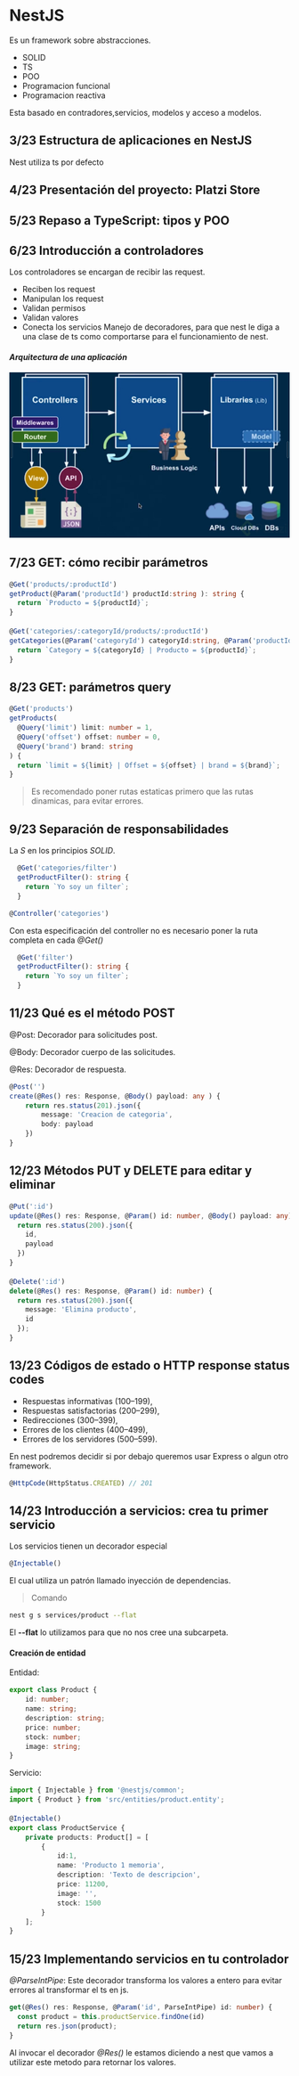 # NestJS

Es un framework sobre abstracciones.
- SOLID
- TS
- POO
- Programacion funcional
- Programacion reactiva

Esta basado en contradores,servicios, modelos y acceso a modelos.

## 3/23 Estructura de aplicaciones en NestJS
Nest utiliza ts por defecto

## 4/23 Presentación del proyecto: Platzi Store

## 5/23 Repaso a TypeScript: tipos y POO

## 6/23 Introducción a controladores
Los controladores se encargan de recibir las request.
- Reciben los request
- Manipulan los request
- Validan permisos
- Validan valores
- Conecta los servicios
Manejo de decoradores, para que nest le diga a una clase de ts como comportarse para el funcionamiento de nest.

#### _Arquitectura de una aplicación_
<img src="./src/image/arquitectura_de_una_aplicacion.png">

## 7/23 GET: cómo recibir parámetros

```ts
@Get('products/:productId')
getProduct(@Param('productId') productId:string ): string {
  return `Producto = ${productId}`;
}

@Get('categories/:categoryId/products/:productId')
getCategories(@Param('categoryId') categoryId:string, @Param('productId') productId:string ): string {
  return `Category = ${categoryId} | Producto = ${productId}`;
}
```

## 8/23 GET: parámetros query

```ts
@Get('products')
getProducts(
  @Query('limit') limit: number = 1,
  @Query('offset') offset: number = 0,
  @Query('brand') brand: string
) {
  return `limit = ${limit} | Offset = ${offset} | brand = ${brand}`;
}
```
>Es recomendado poner rutas estaticas primero que las rutas dinamicas, para evitar errores.

## 9/23 Separación de responsabilidades
La _S_ en los principios _SOLID_.
```ts
  @Get('categories/filter')
  getProductFilter(): string {
    return `Yo soy un filter`;
  }
```
>
```ts
@Controller('categories')
```
Con esta especificación del controller no es necesario poner la ruta completa en cada _*@Get()*_
```ts
  @Get('filter')
  getProductFilter(): string {
    return `Yo soy un filter`;
  }
```


## 11/23 Qué es el método POST
@Post: Decorador para solicitudes post.
>
@Body: Decorador cuerpo de las solicitudes.
>
@Res: Decorador de respuesta.
```ts
@Post('')
create(@Res() res: Response, @Body() payload: any ) {
    return res.status(201).json({
        message: 'Creacion de categoria',
        body: payload
    })
}
```

## 12/23 Métodos PUT y DELETE para editar y eliminar

```ts
@Put(':id')
update(@Res() res: Response, @Param() id: number, @Body() payload: any) {
  return res.status(200).json({
    id,
    payload
  })
}

@Delete(':id')
delete(@Res() res: Response, @Param() id: number) {
  return res.status(200).json({
    message: 'Elimina producto',
    id
  });
}
```

## 13/23 Códigos de estado o HTTP response status codes
- Respuestas informativas (100–199),
- Respuestas satisfactorias (200–299),
- Redirecciones (300–399),
- Errores de los clientes (400–499),
- Errores de los servidores (500–599).

En nest podremos decidir si por debajo queremos usar Express o algun otro framework.

```ts
@HttpCode(HttpStatus.CREATED) // 201
```

## 14/23 Introducción a servicios: crea tu primer servicio
Los servicios tienen un decorador especial
```ts
@Injectable()
```
El cual utiliza un patrón llamado inyección de dependencias.

> Comando
```bash
nest g s services/product --flat
```
El __--flat__ lo utilizamos para que no nos cree una subcarpeta.

#### Creación de entidad
Entidad:
```ts
export class Product {
    id: number;
    name: string;
    description: string;
    price: number;
    stock: number;
    image: string;
}
```

Servicio:
```ts
import { Injectable } from '@nestjs/common';
import { Product } from 'src/entities/product.entity';

@Injectable()
export class ProductService {
    private products: Product[] = [
        {
            id:1,
            name: 'Producto 1 memoria',
            description: 'Texto de descripcion',
            price: 11200,
            image: '',
            stock: 1500
        }
    ];
}
```

## 15/23 Implementando servicios en tu controlador

_@ParseIntPipe_: Este decorador transforma los valores a entero para evitar errores al transformar el ts en js.
```ts
get(@Res() res: Response, @Param('id', ParseIntPipe) id: number) {
  const product = this.productService.findOne(id)
  return res.json(product);
}  
```

Al invocar el decorador _@Res()_ le estamos diciendo a nest que vamos a utilizar este metodo para retornar los valores.